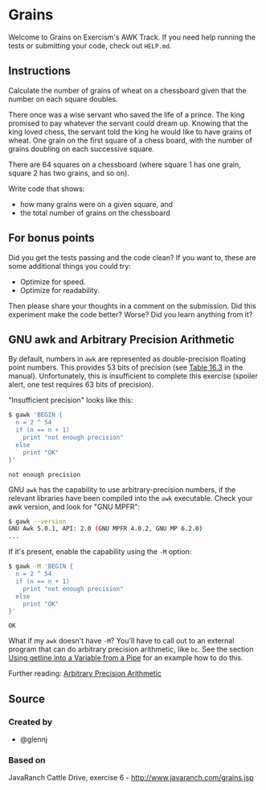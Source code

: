 # Grains

Welcome to Grains on Exercism's AWK Track.
If you need help running the tests or submitting your code, check out `HELP.md`.

## Instructions

Calculate the number of grains of wheat on a chessboard given that the number
on each square doubles.

There once was a wise servant who saved the life of a prince. The king
promised to pay whatever the servant could dream up. Knowing that the
king loved chess, the servant told the king he would like to have grains
of wheat. One grain on the first square of a chess board, with the number
of grains doubling on each successive square.

There are 64 squares on a chessboard (where square 1 has one grain, square 2 has two grains, and so on).

Write code that shows:

- how many grains were on a given square, and
- the total number of grains on the chessboard

## For bonus points

Did you get the tests passing and the code clean? If you want to, these
are some additional things you could try:

- Optimize for speed.
- Optimize for readability.

Then please share your thoughts in a comment on the submission. Did this
experiment make the code better? Worse? Did you learn anything from it?

## GNU awk and Arbitrary Precision Arithmetic

By default, numbers in `awk` are represented as double-precision floating
point numbers.  This provides 53 bits of precision (see [Table
16.3][table-16.3] in the manual).  Unfortunately, this is insufficient to
complete this exercise (spoiler alert, one test requires 63 bits of
precision).

"Insufficient precision" looks like this:
```sh
$ gawk 'BEGIN {
  n = 2 ^ 54
  if (n == n + 1)
    print "not enough precision"
  else
    print "OK"
}'
```
```none
not enough precision
```

GNU `awk` has the capability to use arbitrary-precision numbers, if the
relevant libraries have been compiled into the `awk` executable. Check
your awk version, and look for "GNU MPFR":
```sh
$ gawk --version
GNU Awk 5.0.1, API: 2.0 (GNU MPFR 4.0.2, GNU MP 6.2.0)
...
```

If it's present, enable the capability using the `-M` option:
```sh
$ gawk -M 'BEGIN {
  n = 2 ^ 54
  if (n == n + 1)
    print "not enough precision"
  else
    print "OK"
}'
```
```none
OK
```

What if my `awk` doesn't have `-M`?  You'll have to call out to an external
program that can do arbitrary precision arithmetic, like `bc`. See the
section [Using getline into a Variable from a Pipe][getline-pipe] for an
example how to do this.


Further reading: [Arbitrary Precision Arithmetic][arbitrary]


[table-16.3]: https://www.gnu.org/software/gawk/manual/html_node/Math-Definitions.html#table_002dieee_002dformats
[arbitrary]: https://www.gnu.org/software/gawk/manual/html_node/Arbitrary-Precision-Arithmetic.html
[getline-pipe]: https://www.gnu.org/software/gawk/manual/html_node/Getline_002fVariable_002fPipe.html

## Source

### Created by

- @glennj

### Based on

JavaRanch Cattle Drive, exercise 6 - http://www.javaranch.com/grains.jsp